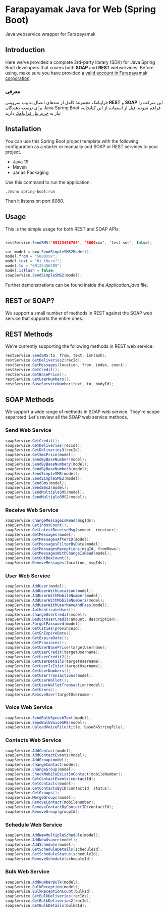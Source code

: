 # Farapayamak Java for Web (Spring Boot)
Java webservice wrapper for Farapayamak 

## Introduction
Here we've provided a complete 3rd-party library (SDK) for Java Spring Boot developers that covers both **SOAP** and **REST** webservices. Before using, make sure you have provided a [valid account in Farapayamak corporation](https://farapayamak.ir/start/).

### معرفی
فراپیامک مجموعۀ کامل از متدهای اتصال به وب سرویس **REST** و **SOAP** این شرکت را برای توسعه دهندگان Java Spring Boot فراهم نموده. قبل از استفاده از این کتابخانه، نیاز به [خرید پنل فراپیامک](https://farapayamak.ir/start/) دارید
## Installation
You can use this Spring Boot project template with the following configuration as a starter or manually add SOAP or REST services to your project.

- Java 19
- Maven
- Jar as Packaging

Use this command to run the application:

`./mvnw spring-boot:run`

Then it listens on port *8080*.

## Usage
This is the simple usage for both REST and SOAP APIs:
```java

restService.SendSMS('09123456789', '5000xxx', 'test sms', false);

var model = new SendSimpleSMS2Model();
model.from = "5000xxx";
model.text = "Hi there!";
model.to = "09123456789";
model.isflash = false;
soapService.SendSimpleSMS2(model);

```
Further demonstrations can be found inside the _Application.java_ file.

## REST or SOAP?
We support a small number of methods in REST against the SOAP web service that supports the entire ones.

## REST Methods
We're currently supporting the following methods in REST web service:

```java
restService.SendSMS(to, from, text, isFlash);
restService.GetDeliveries2(recId);
restService.GetMessages(location, from, index, count);
restService.GetCredit();
restService.GetBasePrice();
restService.GetUserNumbers();
restService.BaseServiceNumber(text, to, bodyId);
```

## SOAP Methods
We support a wide range of methods in SOAP web service. They're scope separated. Let's review all the SOAP web service methods.

### Send Web Service

```java
soapService.GetCredit();
soapService.GetDeliveries(recIds);
soapService.GetDeliveries3(recId);
soapService.GetSmsPrice(model);
soapService.SendByBaseNumber(model);
soapService.SendByBaseNumber2(model);
soapService.SendByBaseNumber3(model);
soapService.SendSimpleSMS(model);
soapService.SendSimpleSMS2(model);
soapService.SendSms(model);
soapService.SendSms2(model);
soapService.SendMultipleSMS(model);
soapService.SendMultipleSMS2(model);
```

### Receive Web Service

```java
soapService.ChangeMessageIsRead(msgIds);
soapService.GetInboxCount();
soapService.GetLatestReceiveMsg(sender, receiver);
soapService.GetMessages(model);
soapService.GetMessagesAfterID(model);
soapService.GetMessagesFilterByDate(model);
soapService.GetMessagesReceptions(msgId, fromRows);
soapService.GetMessagesWithChangeIsRead(model);
soapService.GetOutBoxCount();
soapService.RemoveMessages(location, msgIds);
```

### User Web Service

```java
soapService.AddUser(model);
soapService.AddUserWithLocation(model);
soapService.AddUserWithMobileNumber(model);
soapService.AddUserWithMobileNumber2(model);
soapService.AddUserWithUserNameAndPass(model);
soapService.AuthenticateUser();
soapService.ChangeUserCredit(model);
soapService.DeductUserCredit(amount, description);
soapService.ForgotPassword(model);
soapService.GetCities(provinceId);
soapService.GetEnExpireDate();
soapService.GetExpireDate();
soapService.GetProvinces();
soapService.GetUserBasePrice(targetUsername);
soapService.GetUserCredit(targetUsername);
soapService.GetUserCredit2();
soapService.GetUserDetails(targetUsername);
soapService.GetUserIsExist(targetUsername);
soapService.GetUserNumbers();
soapService.GetUserTransactions(model);
soapService.GetUserWallet();
soapService.GetUserWalletTransaction(model);
soapService.GetUsers();
soapService.RemoveUser(targetUsername);
```

### Voice Web Service

```java
soapService.SendBulkSpeechText(model);
soapService.SendBulkVoiceSMS(model);
soapService.UploadVoiceFile(title, base64StringFile);
```

### Contacts Web Service

```java
soapService.AddContact(model);
soapService.AddContactEvents(model);
soapService.AddGroup(model);
soapService.ChangeContact(model);
soapService.ChangeGroup(model);
soapService.CheckMobileExistInContact(mobileNumber);
soapService.GetContactEvents(contactId);
soapService.GetContacts(model);
soapService.GetContactsByID(contactId, status);
soapService.GetGroups();
soapService.MergeGroups(model);
soapService.RemoveContact(mobilenumber);
soapService.RemoveContactByContactID(contactId);
soapService.RemoveGroup(groupId);
```

### Schedule Web Service

```java
soapService.AddNewMultipleSchedule(model);
soapService.AddNewUsance(model);
soapService.AddSchedule(model);
soapService.GetScheduleDetails(scheduleId);
soapService.GetScheduleStatus(scheduleId);
soapService.RemoveSchedule(scheduleId);
```

### Bulk Web Service

```java
soapService.AddNumberBulk(model);
soapService.BulkReception(model);
soapService.BulkReceptionCount(bulkId);
soapService.GetBulkDeliveries(recIds);
soapService.GetBulkDeliveries2(recId);
soapService.GetBulkDetails(bulkdId);
```